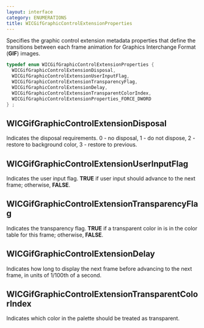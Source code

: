 ```yaml
---
layout: interface
category: ENUMERATIONS
title: WICGifGraphicControlExtensionProperties
---
```


Specifies the graphic control extension metadata properties that define the transitions between each frame animation for Graphics Interchange Format (**GIF**) images.

```cpp
typedef enum WICGifGraphicControlExtensionProperties {
  WICGifGraphicControlExtensionDisposal,
  WICGifGraphicControlExtensionUserInputFlag,
  WICGifGraphicControlExtensionTransparencyFlag,
  WICGifGraphicControlExtensionDelay,
  WICGifGraphicControlExtensionTransparentColorIndex,
  WICGifGraphicControlExtensionProperties_FORCE_DWORD
} ;
```

## WICGifGraphicControlExtensionDisposal

Indicates the disposal requirements.
0 - no disposal, 1 - do not dispose, 2 - restore to background color, 3 - restore to previous.

## WICGifGraphicControlExtensionUserInputFlag

Indicates the user input flag.
**TRUE** if user input should advance to the next frame; otherwise, **FALSE**.

## WICGifGraphicControlExtensionTransparencyFlag

Indicates the transparency flag.
**TRUE** if a transparent color in is in the color table for this frame; otherwise, **FALSE**.

## WICGifGraphicControlExtensionDelay

Indicates how long to display the next frame before advancing to the next frame, in units of 1/100th of a second.

## WICGifGraphicControlExtensionTransparentColorIndex

Indicates which color in the palette should be treated as transparent.
